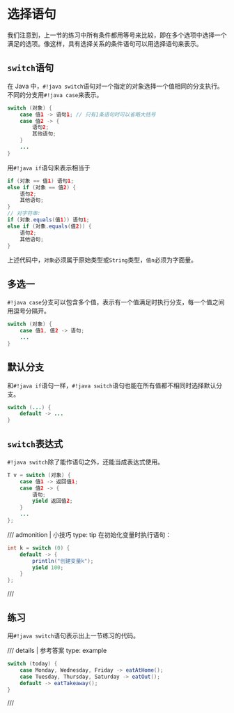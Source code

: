 # 选择语句

我们注意到，上一节的练习中所有条件都用等号来比较，即在多个选项中选择一个满足的选项。像这样，具有选择关系的条件语句可以用选择语句来表示。

## `switch`语句

在 Java 中，`#!java switch`语句对一个指定的对象选择一个值相同的分支执行。不同的分支用`#!java case`来表示。

```java
switch (对象) {
    case 值1 -> 语句1; // 只有1条语句时可以省略大括号
    case 值2 -> {
        语句2;
        其他语句;
    }
    ...
}
```

用`#!java if`语句来表示相当于

```java
if (对象 == 值1) 语句1;
else if (对象 == 值2) {
    语句2;
    其他语句;
}
// 对字符串:
if (对象.equals(值1)) 语句1;
else if (对象.equals(值2)) {
    语句2;
    其他语句;
}
```

上述代码中，`对象`必须属于原始类型或`String`类型，`值n`必须为字面量。

## 多选一

`#!java case`分支可以包含多个值，表示有一个值满足时执行分支，每一个值之间用逗号分隔开。

```java
switch (对象) {
    case 值1, 值2 -> 语句;
    ...
}
```

## 默认分支

和`#!java if`语句一样，`#!java switch`语句也能在所有值都不相同时选择默认分支。

```java
switch (...) {
    default -> ...
}
```

## `switch`表达式

`#!java switch`除了能作语句之外，还能当成表达式使用。

```java
T v = switch (对象) {
    case 值1 -> 返回值1;
    case 值2 -> {
        语句;
        yield 返回值2;
    }
    ...
};
```

/// admonition | 小技巧
    type: tip
在初始化变量时执行语句：
```java
int k = switch (0) {
    default -> {
        println("创建变量k");
        yield 100;
    }
};
```
///

## 练习

用`#!java switch`语句表示出上一节练习的代码。

/// details | 参考答案
    type: example
```java
switch (today) {
    case Monday, Wednesday, Friday -> eatAtHome();
    case Tuesday, Thursday, Saturday -> eatOut();
    default -> eatTakeaway();
}
```
///
